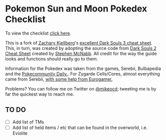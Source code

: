 # Pokemon Sun and Moon Pokedex Checklist

To view the checklist [click here](http://mikeocd.github.io/SMPokedexChecklist/).

This is a fork of [Zachary Kjellberg](https://github.com/ZKjellberg)'s [excellent Dark Souls 3 cheat sheet](https://github.com/ZKjellberg/dark-souls-3-cheat-sheet). This, in turn, was created by adopting the source code from [Dark Souls 2 Cheat Sheet](https://github.com/smcnabb/dark-souls-2-cheat-sheet/tree/gh-pages) created by [Stephen McNabb](https://github.com/smcnabb). All credit for the way the guide looks and functions should really go to them.

Information for the Pokedex was taken from the games, Serebii, Bulbapedia and the [Pokecommunity Daily.](https://daily.pokecommunity.com/2016/11/18/sun-moon-pokemon-alola-dex-locations/). For Zygarde Cells/Cores, almost everything came from Serebii, [with some help from Eurogamer.](http://www.eurogamer.net/articles/2016-12-08-pokemon-sun-and-moon-zygarde-cell-core-locations-list-4925)

Problems? You can follow me on Twitter on [@mikeocd](https://twitter.com/mikeocd); tweeting me is by far the quickest way to reach me.

## TO DO

- [ ] Add list of TMs
- [ ] Add list of held items / etc that can be found in the overworld, i.e. Eviolite
